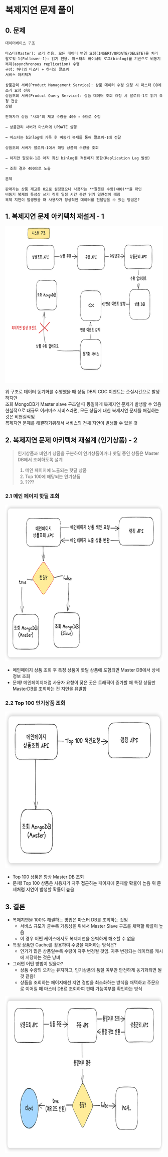 
# 복제지연 문제 풀이

## 0. 문제
```angular2html
데이터베이스 구조

마스터(Master): 쓰기 전용. 모든 데이터 변경 요청(INSERT/UPDATE/DELETE)을 처리
팔로워-1(Follower-1): 읽기 전용. 마스터의 바이너리 로그(binlog)를 기반으로 비동기 복제(asynchronous replication) 수행
구성: 하나의 마스터 + 하나의 팔로워
서비스 아키텍처

상품관리 서버(Product Management Service): 상품 데이터 수정 요청 시 마스터 DB에 쓰기 요청 전송
상품조회 서버(Product Query Service): 상품 데이터 조회 요청 시 팔로워-1로 읽기 요청 전송
상황

판매자가 상품 "사과"의 재고 수량을 400 → 0으로 수정

→ 상품관리 서버가 마스터에 UPDATE 실행

→ 마스터는 binlog에 기록 후 비동기 복제를 통해 팔로워-1에 전달

상품조회 서버가 팔로워-1에서 해당 상품의 수량을 조회

→ 하지만 팔로워-1은 아직 최신 binlog를 적용하지 못함(Replication Lag 발생)

→ 조회 결과 400으로 노출

문제

판매자는 상품 재고를 0으로 설정했으나 사용자는 **잘못된 수량(400)**을 확인
비동기 복제의 특성상 쓰기 직후 일정 시간 동안 읽기 일관성이 깨짐
복제 지연이 발생했을 때 사용자가 정상적인 데이터를 전달받을 수 있는 방법은?
```


## 1. 복제지연 문제 아키텍처 재설계  - 1
<img src="img/복제지연-1.png" height="500">

위 구조로 데이터 동기화를 수행했을 때 상품 DB의 CDC 이벤트는 준실시간으로 발생하지만  
조회 MongoDB가 Master slave 구조일 때 동일하게 복제지연 문제가 발생할 수 있음  
현실적으로 대규모 이커머스 서비스라면, 모든 상품에 대한 복제지연 문제를 해결하는 것은 비현실적임  
복제지연 문제를 해결하기위해서 서비스의 전체 지연이 발생할 수 있을 것


## 2. 복제지연  문제 아키텍처 재설계 (인기상품) - 2
> 인기상품과 비인기 상품을 구분하여 인기상품이거나 핫딜 중인 상품은 Master DB에서 조회하도록 설계
> 1. 메인 페이지에 노출되는 핫딜 상품 
> 2. Top 100에 해당되는 인기상품
> 3. ????

### 2.1 메인 페이지 핫딜 조회 
<img src="img/메인핫딜.png" height="500">


- 메인페이지 상품 조회 후 특정 상품이 핫딜 상품에 포함되면 Master DB에서 상세정보 조회
- 문제! 메인페이지처럼 사용자 요청이 잦은 곳은 트래픽이 증가할 때 특정 상품만 MasterDB를 조회하는 건 지연을 유발함

### 2.2 Top 100 인기상품 조회
<img src="img/탑100.png" height="500">

- Top 100 상품은 항상 Master DB 조회 
- 문제! Top 100 상품은 사용자가 자주 접근하는 페이지에 존재할 확률이 높음 위 문제처럼 지연이 발생할 확률이 높음


## 3. 결론 
- 복제지연을 100% 해결하는 방법은 마스터 DB를 조회하는 것임
  - 서비스 규모가 클수록 가용성을 위해서 Master Slave 구조를 채택할 확률이 높음
  - 이 경우 어떤 케이스에서도 복제지연을 완벽하게 해소할 수 없음
- 특정 상품만 Cache를 활용하여 수량을 제어하는 방식은?
  - 인기가 많은 상품일수록 수량이 자주 변경될 것임. 자주 변경되는 데이터를 캐시에 저장하는 것은 낭비
- 그러면 어떤 방법이 있을까? 
  - 상품 수량의 오차는 유지하고, 인기상품의 품절 여부만 안전하게 동기화되면 될 것 같음! 
  - 상품을 조회하는 페이지에선 지연 경험을 최소화하는 방식을 채택하고 주문으로 이어질 때 마스터 DB르 조회하여 판매 가능여부를 확인하는 방식  

<img src="img/품절여부.png" height="500">

